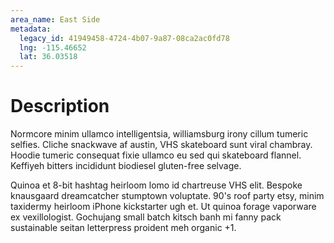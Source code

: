 ```yaml
---
area_name: East Side
metadata:
  legacy_id: 41949458-4724-4b07-9a87-08ca2ac0fd78
  lng: -115.46652
  lat: 36.03518
---
```

# Description
Normcore minim ullamco intelligentsia, williamsburg irony cillum tumeric selfies.  Cliche snackwave af austin, VHS skateboard sunt viral chambray.  Hoodie tumeric consequat fixie ullamco eu sed qui skateboard flannel.  Keffiyeh bitters incididunt biodiesel gluten-free selvage.

Quinoa et 8-bit hashtag heirloom lomo id chartreuse VHS elit.  Bespoke knausgaard dreamcatcher stumptown voluptate.  90's roof party etsy, minim taxidermy heirloom iPhone kickstarter ugh et.  Ut quinoa forage vaporware ex vexillologist.  Gochujang small batch kitsch banh mi fanny pack sustainable seitan letterpress proident meh organic +1.
